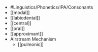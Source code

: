 - #Linguistics/Phonetics/IPA/Consonants
- [[modal]]
- [[labiodental]]
- [[central]]
- [[oral]]
- [[approximant]]
- Airstream Mechanism
	- [[pulmonic]]